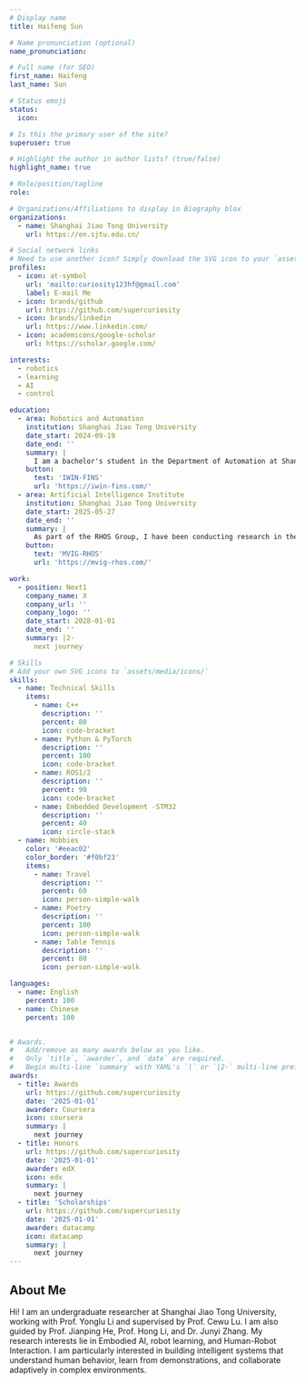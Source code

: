 ```yaml
---
# Display name
title: Haifeng Sun

# Name pronunciation (optional)
name_pronunciation:  

# Full name (for SEO)
first_name: Haifeng
last_name: Sun

# Status emoji
status:
  icon:  

# Is this the primary user of the site?
superuser: true

# Highlight the author in author lists? (true/false)
highlight_name: true

# Role/position/tagline
role:  

# Organizations/Affiliations to display in Biography blox
organizations:
  - name: Shanghai Jiao Tong University
    url: https://en.sjtu.edu.cn/

# Social network links
# Need to use another icon? Simply download the SVG icon to your `assets/media/icons/` folder.
profiles:
  - icon: at-symbol
    url: 'mailto:curiosity123hf@gmail.com'
    label: E-mail Me
  - icon: brands/github
    url: https://github.com/supercuriosity
  - icon: brands/linkedin
    url: https://www.linkedin.com/
  - icon: academicons/google-scholar
    url: https://scholar.google.com/

interests:
  - robotics
  - learning
  - AI
  - control

education:
  - area: Robotics and Automation
    institution: Shanghai Jiao Tong University
    date_start: 2024-09-19
    date_end: ''
    summary: |
      I am a bachelor's student in the Department of Automation at Shanghai Jiao Tong University. After joining the IWIN-FINS Lab, I began conducting research in the area of robotic  control.
    button:
      text: 'IWIN-FINS'
      url: 'https://iwin-fins.com/'
  - area: Artificial Intelligence Institute
    institution: Shanghai Jiao Tong University
    date_start: 2025-05-27
    date_end: ''
    summary: |
      As part of the RHOS Group, I have been conducting research in the areas of Embodied AI and robot learning, under the mentorship of Prof. Yong-Lu Li and the guidance of Prof. Cewu Lu.   
    button:
      text: 'MVIG-RHOS'
      url: 'https://mvig-rhos.com/'

work:
  - position: Next1
    company_name: X
    company_url: ''
    company_logo: ''
    date_start: 2028-01-01
    date_end: ''
    summary: |2-
      next journey

# Skills
# Add your own SVG icons to `assets/media/icons/`
skills:
  - name: Technical Skills
    items:
      - name: C++
        description: ''
        percent: 80
        icon: code-bracket
      - name: Python & PyTorch
        description: ''
        percent: 100
        icon: code-bracket
      - name: ROS1/2
        description: ''
        percent: 90
        icon: code-bracket
      - name: Embedded Development -STM32
        description: ''
        percent: 40
        icon: circle-stack
  - name: Hobbies
    color: '#eeac02'
    color_border: '#f0bf23'
    items:
      - name: Travel
        description: ''
        percent: 60
        icon: person-simple-walk
      - name: Poetry
        description: ''
        percent: 100
        icon: person-simple-walk
      - name: Table Tennis
        description: ''
        percent: 80
        icon: person-simple-walk

languages:
  - name: English
    percent: 100
  - name: Chinese
    percent: 100


# Awards.
#   Add/remove as many awards below as you like.
#   Only `title`, `awarder`, and `date` are required.
#   Begin multi-line `summary` with YAML's `|` or `|2-` multi-line prefix and indent 2 spaces below.
awards:
  - title: Awards
    url: https://github.com/supercuriosity
    date: '2025-01-01'
    awarder: Coursera
    icon: coursera
    summary: |
      next journey
  - title: Honors
    url: https://github.com/supercuriosity
    date: '2025-01-01'
    awarder: edX
    icon: edx
    summary: |
      next journey
  - title: 'Scholarships'
    url: https://github.com/supercuriosity
    date: '2025-01-01'
    awarder: datacamp
    icon: datacamp
    summary: |
      next journey
---
```


## About Me

Hi! I am an undergraduate researcher at Shanghai Jiao Tong University, working with Prof. Yonglu Li and supervised by Prof. Cewu Lu. I am also guided by Prof. Jianping He, Prof. Hong Li, and Dr. Junyi Zhang. My research interests lie in Embodied AI, robot learning, and Human-Robot Interaction. I am particularly interested in building intelligent systems that understand human behavior, learn from demonstrations, and collaborate adaptively in complex environments.
